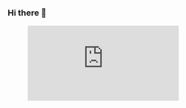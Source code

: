 ### Hi there 👋

<!--
**relax-code-relax-life/relax-code-relax-life** is a ✨ _special_ ✨ repository because its `README.md` (this file) appears on your GitHub profile.

Here are some ideas to get you started:

- 🔭 I’m currently working on ...
- 🌱 I’m currently learning ...
- 👯 I’m looking to collaborate on ...
- 🤔 I’m looking for help with ...
- 💬 Ask me about ...
- 📫 How to reach me: ...
- 😄 Pronouns: ...
- ⚡ Fun fact: ...
-->


<figure><embed src="https://wakatime.com/share/@af4e5be6-9435-498c-bf69-dc1ee7be920f/7b8cb8e4-3aaf-4626-b56a-221c6bd6aeba.svg"></embed></figure>

